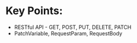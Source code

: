 # Key Points:
- RESTful API - GET, POST, PUT, DELETE, PATCH
- PatchVariable, RequestParam, RequestBody
